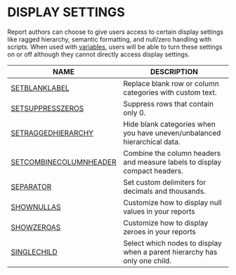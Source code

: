 # DISPLAY SETTINGS

Report authors can choose to give users access to certain display settings like ragged hierarchy, semantic formatting, and null/zero handling with scripts. When used with [variables](../../../working-with-inforiver/18.-variables/), users will be able to turn these settings on or off although they cannot directly access display settings.

| NAME                                                 | DESCRIPTION                                                                |
| ---------------------------------------------------- | -------------------------------------------------------------------------- |
| [SETBLANKLABEL](setblanklabel.md)                    | Replace blank row or column categories with custom text.                   |
| [SETSUPPRESSZEROS](setsuppresszeros.md)              | Suppress rows that contain only 0.                                         |
| [SETRAGGEDHIERARCHY](setraggedhierarchy.md)          | Hide blank categories when you have uneven/unbalanced hierarchical data.   |
| [SETCOMBINECOLUMNHEADER](setcombinecolumnheader.md)  | Combine the column headers and measure labels to display compact headers.  |
| [SEPARATOR](separator.md)                            | Set custom delimiters for decimals and thousands.                          |
| [SHOWNULLAS](shownullas.md)                          | Customize how to display null values in your reports                       |
| [SHOWZEROAS](showzeroas.md)                          | Customize how to display zeroes in your reports                            |
| [SINGLECHILD](singlechild.md)                        | Select which nodes to display when a parent hierarchy has only one child.  |
